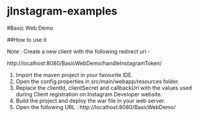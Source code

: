 jInstagram-examples
===================


#Basic Web Demo

##How to use it

Note : Create a new client with the following redirect uri -	

http://localhost:8080/BasicWebDemo/handleInstagramToken/

1. Import the maven project in your favourite IDE.
2. Open the config.properties in src/main/webapp/resources folder.
3. Replace the clientId, clientSecret and callbackUrl with the values used during Client registration on Instagram Developer website.
4. Build the project and deploy the war file in your web server.
5. Open the following URL : http://localhost:8080/BasicWebDemo/



